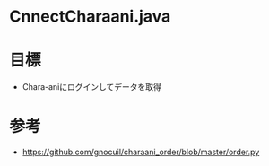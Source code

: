 # CnnectCharaani.java

# 目標
* Chara-aniにログインしてデータを取得

# 参考
* https://github.com/gnocuil/charaani_order/blob/master/order.py
